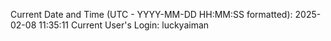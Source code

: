 Current Date and Time (UTC - YYYY-MM-DD HH:MM:SS formatted): 2025-02-08 11:35:11
Current User's Login: luckyaiman
